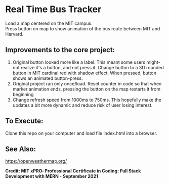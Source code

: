 # Real Time Bus Tracker

Load a map centered on the MIT campus.  
Press button on map to show animation of the bus route between MIT and Harvard.  

## Improvements to the core project:
1. Original button looked more like a label.  This meant some users might-not realize it's a button, and not press it.  Change button to a 3D rounded button in MIT cardinal red with shadow effect.  When pressed, button shows an animated button-press.
2. Original project ran only once/load.  Reset counter in code so that when marker animation ends, pressing the button on the map restarts it from beginning
3. Change refresh speed from 1000ms to 750ms.   This hopefully make the updates a bit more dynamic and reduce risk of user losing interest.

## To Execute:
Clone this repo on your computer and load file index.html into a browser.

## See Also:
<https://openweathermap.org/>

**Credit: MIT xPRO: Professional Certificate in Coding: Full Stack Development with MERN - September 2021**
